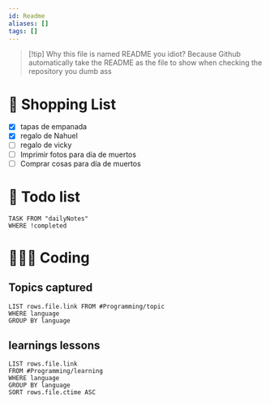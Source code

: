 ```yaml
---
id: Readme
aliases: []
tags: []
---
```


> [!tip] Why this file is named README you idiot?
> Because Github automatically take the README as the file to show when checking the repository you dumb ass

# 📃 Shopping List
- [x] tapas de empanada
- [x] regalo de Nahuel
- [ ] regalo de vicky
- [ ] Imprimir fotos para día de muertos
- [ ] Comprar cosas para día de muertos 

# 📃 Todo list

```dataview
TASK FROM "dailyNotes"
WHERE !completed
```

# 👩🏻‍💻 Coding

## Topics captured

```dataview
LIST rows.file.link FROM #Programming/topic
WHERE language
GROUP BY language
```

## learnings lessons

```dataview
LIST rows.file.link
FROM #Programming/learning
WHERE language
GROUP BY language
SORT rows.file.ctime ASC
```
